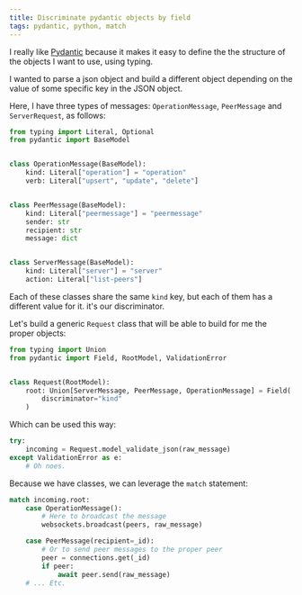 ```yaml
---
title: Discriminate pydantic objects by field
tags: pydantic, python, match
---
```



I really like [Pydantic](https://docs.pydantic.dev/latest/) because it makes it
easy to define the the structure of the objects I want to use, using typing.

I wanted to parse a json object and build a different object depending on the value of some specific key in the JSON object.

Here, I have three types of messages: `OperationMessage`, `PeerMessage` and
`ServerRequest`, as follows:

```python
from typing import Literal, Optional
from pydantic import BaseModel


class OperationMessage(BaseModel):
    kind: Literal["operation"] = "operation"
    verb: Literal["upsert", "update", "delete"]


class PeerMessage(BaseModel):
    kind: Literal["peermessage"] = "peermessage"
    sender: str
    recipient: str
    message: dict


class ServerMessage(BaseModel):
    kind: Literal["server"] = "server"
    action: Literal["list-peers"]

```

Each of these classes share the same `kind` key, but each of them has a different value for it. it's our discriminator.

Let's build a generic `Request` class that will be able to build for me the proper objects:

```python
from typing import Union
from pydantic import Field, RootModel, ValidationError


class Request(RootModel):
    root: Union[ServerMessage, PeerMessage, OperationMessage] = Field(
        discriminator="kind"
    )
```

Which can be used this way:

```python
try:
    incoming = Request.model_validate_json(raw_message)
except ValidationError as e:
    # Oh noes.

```

Because we have classes, we can leverage the `match` statement:

```python
match incoming.root:
    case OperationMessage():
        # Here to broadcast the message
        websockets.broadcast(peers, raw_message)

    case PeerMessage(recipient=_id):
        # Or to send peer messages to the proper peer
        peer = connections.get(_id)
        if peer:
            await peer.send(raw_message)
    # ... Etc.
```
